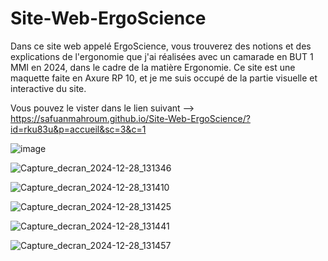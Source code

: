 # Site-Web-ErgoScience
Dans ce site web appelé ErgoScience, vous trouverez des notions et des explications de l'ergonomie que j'ai réalisées avec un camarade en BUT 1 MMI en 2024, dans le cadre de la matière Ergonomie. Ce site est une maquette faite en Axure RP 10, et je me suis occupé de la partie visuelle et interactive du site.

Vous pouvez le vister dans le lien suivant --> https://safuanmahroum.github.io/Site-Web-ErgoScience/?id=rku83u&p=accueil&sc=3&c=1

![image](https://github.com/user-attachments/assets/028bc0e7-d5a4-486a-825e-0665031b3f99)

![Capture_decran_2024-12-28_131346](https://github.com/user-attachments/assets/8b8c5f00-4e16-40c7-ab5b-2e9b684a4858)

![Capture_decran_2024-12-28_131410](https://github.com/user-attachments/assets/71ece626-c7e3-4fe4-b74d-c7d92be6b219)

![Capture_decran_2024-12-28_131425](https://github.com/user-attachments/assets/07c7d8a1-4bc9-4514-9358-17b8337f79cc)

![Capture_decran_2024-12-28_131441](https://github.com/user-attachments/assets/9ca6384b-911f-4340-9d27-70d3a477a618)

![Capture_decran_2024-12-28_131457](https://github.com/user-attachments/assets/ab2d605c-d791-4c93-ba87-27e06a481e88)
